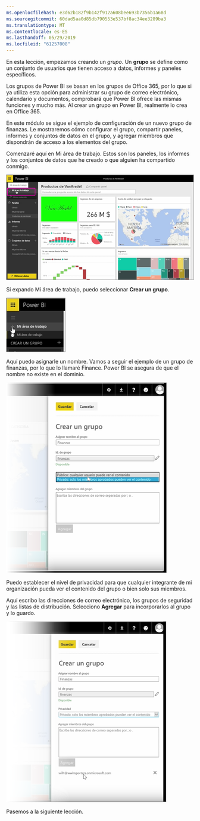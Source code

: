 ```yaml
---
ms.openlocfilehash: e3d62b182f9b142f912a608bee693b7356b1a68d
ms.sourcegitcommit: 60dad5aa0d85db790553e537bf8ac34ee3289ba3
ms.translationtype: MT
ms.contentlocale: es-ES
ms.lasthandoff: 05/29/2019
ms.locfileid: "61257008"
---
```

En esta lección, empezamos creando un *grupo*. Un **grupo** se define como un conjunto de usuarios que tienen acceso a datos, informes y paneles específicos.

Los grupos de Power BI se basan en los grupos de Office 365, por lo que si ya utiliza esta opción para administrar su grupo de correo electrónico, calendario y documentos, comprobará que Power BI ofrece las mismas funciones y mucho más. Al crear un grupo en Power BI, realmente lo crea en Office 365.

En este módulo se sigue el ejemplo de configuración de un nuevo grupo de finanzas. Le mostraremos cómo configurar el grupo, compartir paneles, informes y conjuntos de datos en el grupo, y agregar miembros que dispondrán de acceso a los elementos del grupo.

Comenzaré aquí en Mi área de trabajo. Estos son los paneles, los informes y los conjuntos de datos que he creado o que alguien ha compartido conmigo.

![Uso compartido y colaboración en Power BI](./media/6-1-create-groups/pbi_learn06_01myworkspace.png)

Si expando Mi área de trabajo, puedo seleccionar **Crear un grupo**.

![Uso compartido y colaboración en Power BI](./media/6-1-create-groups/pbi_learn06_01expandmywkspace.png)

Aquí puedo asignarle un nombre. Vamos a seguir el ejemplo de un grupo de finanzas, por lo que lo llamaré Finance. Power BI se asegura de que el nombre no existe en el dominio.

![Uso compartido y colaboración en Power BI](./media/6-1-create-groups/pbi_learn06_01creategroupdialog.png)

Puedo establecer el nivel de privacidad para que cualquier integrante de mi organización pueda ver el contenido del grupo o bien solo sus miembros.

Aquí escribo las direcciones de correo electrónico, los grupos de seguridad y las listas de distribución. Selecciono **Agregar** para incorporarlos al grupo y lo guardo.

![Uso compartido y colaboración en Power BI](./media/6-1-create-groups/pbi_learn06_01savegroup.png)

Pasemos a la siguiente lección.

